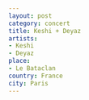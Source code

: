 ```yaml
---
layout: post
category: concert
title: Keshi + Deyaz
artists: 
- Keshi
- Deyaz
place: 
- Le Bataclan
country: France
city: Paris
---
```


